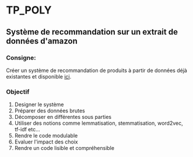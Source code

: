 # TP_POLY

## Système de recommandation sur un extrait de données d'amazon

### Consigne:

Créer un système de recommandation de produits à partir de données déjà existantes et
disponible [ici](https://www.kaggle.com/datasets/karkavelrajaj/amazon-sales-dataset).

### Objectif

1. Designer le système
2. Préparer des données brutes
3. Décomposer en différentes sous parties
4. Utiliser des notions comme lemmatisation, stemmatisation, word2vec, tf-idf etc...
5. Rendre le code modulable
6. Evaluer l'impact des choix
7. Rendre un code lisible et compréhensible
 


